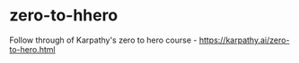 # zero-to-hhero
Follow through of Karpathy's zero to hero course - https://karpathy.ai/zero-to-hero.html
